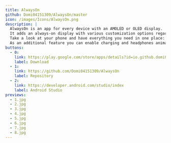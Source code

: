 ```yaml
---
title: AlwaysOn
github: Domi04151309/AlwaysOn/master
icon: /images/Icons/AlwaysOn.png
description: |
  AlwaysOn is an app for every device with an AMOLED or OLED display.
  It adds an always-on display with various customization options regarding the watch face, the behavior, and the background.
  Take a look at your phone and have everything you need in one place: the time, the date, the battery state, your notifications, and more.
  As an additional feature you can enable charging and headphones animations that appear when plugging in headphones or your charging cable.
buttons:
  - 0:
    link: https://play.google.com/store/apps/details?id=io.github.domi04151309.alwayson
    label: Download
  - 1:
    link: https://github.com/Domi04151309/AlwaysOn
    label: Repository
  - 2:
    link: https://developer.android.com/studio/index
    label: Android Studio
previews:
  - 1.jpg
  - 2.jpg
  - 3.jpg
  - 4.jpg
  - 5.jpg
  - 6.jpg
  - 7.jpg
  - 8.jpg
---
```

